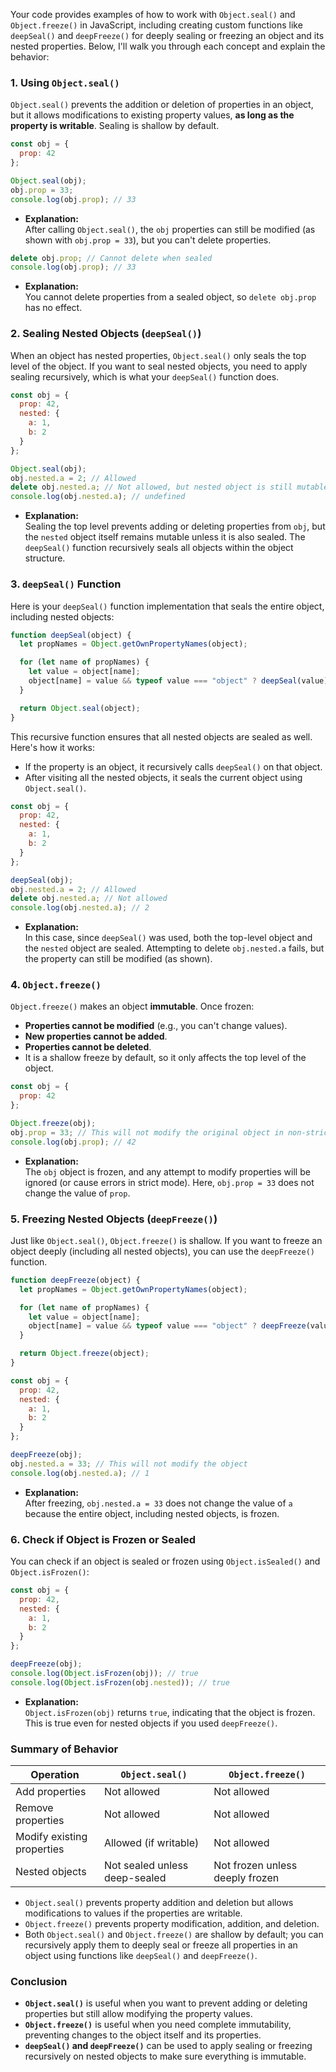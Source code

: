 Your code provides examples of how to work with `Object.seal()` and `Object.freeze()` in JavaScript, including creating custom functions like `deepSeal()` and `deepFreeze()` for deeply sealing or freezing an object and its nested properties. Below, I'll walk you through each concept and explain the behavior:

### 1. **Using `Object.seal()`**

`Object.seal()` prevents the addition or deletion of properties in an object, but it allows modifications to existing property values, **as long as the property is writable**. Sealing is shallow by default.

```javascript
const obj = {
  prop: 42
};

Object.seal(obj);
obj.prop = 33;
console.log(obj.prop); // 33
```

- **Explanation:**  
  After calling `Object.seal()`, the `obj` properties can still be modified (as shown with `obj.prop = 33`), but you can't delete properties.

```javascript
delete obj.prop; // Cannot delete when sealed
console.log(obj.prop); // 33
```

- **Explanation:**  
  You cannot delete properties from a sealed object, so `delete obj.prop` has no effect.

### 2. **Sealing Nested Objects (`deepSeal()`)**

When an object has nested properties, `Object.seal()` only seals the top level of the object. If you want to seal nested objects, you need to apply sealing recursively, which is what your `deepSeal()` function does.

```javascript
const obj = {
  prop: 42,
  nested: {
    a: 1,
    b: 2
  }
};

Object.seal(obj);
obj.nested.a = 2; // Allowed
delete obj.nested.a; // Not allowed, but nested object is still mutable
console.log(obj.nested.a); // undefined
```

- **Explanation:**  
  Sealing the top level prevents adding or deleting properties from `obj`, but the `nested` object itself remains mutable unless it is also sealed. The `deepSeal()` function recursively seals all objects within the object structure.

### 3. **`deepSeal()` Function**

Here is your `deepSeal()` function implementation that seals the entire object, including nested objects:

```javascript
function deepSeal(object) {
  let propNames = Object.getOwnPropertyNames(object);

  for (let name of propNames) {
    let value = object[name];
    object[name] = value && typeof value === "object" ? deepSeal(value) : value;
  }

  return Object.seal(object);
}
```

This recursive function ensures that all nested objects are sealed as well. Here's how it works:

- If the property is an object, it recursively calls `deepSeal()` on that object.
- After visiting all the nested objects, it seals the current object using `Object.seal()`.

```javascript
const obj = {
  prop: 42,
  nested: {
    a: 1,
    b: 2
  }
};

deepSeal(obj);
obj.nested.a = 2; // Allowed
delete obj.nested.a; // Not allowed
console.log(obj.nested.a); // 2
```

- **Explanation:**  
  In this case, since `deepSeal()` was used, both the top-level object and the `nested` object are sealed. Attempting to delete `obj.nested.a` fails, but the property can still be modified (as shown).

### 4. **`Object.freeze()`**

`Object.freeze()` makes an object **immutable**. Once frozen:

- **Properties cannot be modified** (e.g., you can't change values).
- **New properties cannot be added**.
- **Properties cannot be deleted**.
- It is a shallow freeze by default, so it only affects the top level of the object.

```javascript
const obj = {
  prop: 42
};

Object.freeze(obj);
obj.prop = 33; // This will not modify the original object in non-strict mode
console.log(obj.prop); // 42
```

- **Explanation:**  
  The `obj` object is frozen, and any attempt to modify properties will be ignored (or cause errors in strict mode). Here, `obj.prop = 33` does not change the value of `prop`.

### 5. **Freezing Nested Objects (`deepFreeze()`)**

Just like `Object.seal()`, `Object.freeze()` is shallow. If you want to freeze an object deeply (including all nested objects), you can use the `deepFreeze()` function.

```javascript
function deepFreeze(object) {
  let propNames = Object.getOwnPropertyNames(object);

  for (let name of propNames) {
    let value = object[name];
    object[name] = value && typeof value === "object" ? deepFreeze(value) : value;
  }

  return Object.freeze(object);
}

const obj = {
  prop: 42,
  nested: {
    a: 1,
    b: 2
  }
};

deepFreeze(obj);
obj.nested.a = 33; // This will not modify the object
console.log(obj.nested.a); // 1
```

- **Explanation:**  
  After freezing, `obj.nested.a = 33` does not change the value of `a` because the entire object, including nested objects, is frozen.

### 6. **Check if Object is Frozen or Sealed**

You can check if an object is sealed or frozen using `Object.isSealed()` and `Object.isFrozen()`:

```javascript
const obj = {
  prop: 42,
  nested: {
    a: 1,
    b: 2
  }
};

deepFreeze(obj);
console.log(Object.isFrozen(obj)); // true
console.log(Object.isFrozen(obj.nested)); // true
```

- **Explanation:**  
  `Object.isFrozen(obj)` returns `true`, indicating that the object is frozen. This is true even for nested objects if you used `deepFreeze()`.

### Summary of Behavior

| Operation               | `Object.seal()`                | `Object.freeze()`                |
|-------------------------|--------------------------------|----------------------------------|
| Add properties           | Not allowed                    | Not allowed                      |
| Remove properties        | Not allowed                    | Not allowed                      |
| Modify existing properties | Allowed (if writable)           | Not allowed                      |
| Nested objects           | Not sealed unless deep-sealed  | Not frozen unless deeply frozen  |

- `Object.seal()` prevents property addition and deletion but allows modifications to values if the properties are writable.
- `Object.freeze()` prevents property modification, addition, and deletion.
- Both `Object.seal()` and `Object.freeze()` are shallow by default; you can recursively apply them to deeply seal or freeze all properties in an object using functions like `deepSeal()` and `deepFreeze()`.

### Conclusion

- **`Object.seal()`** is useful when you want to prevent adding or deleting properties but still allow modifying the property values.
- **`Object.freeze()`** is useful when you need complete immutability, preventing changes to the object itself and its properties.
- **`deepSeal()` and `deepFreeze()`** can be used to apply sealing or freezing recursively on nested objects to make sure everything is immutable.